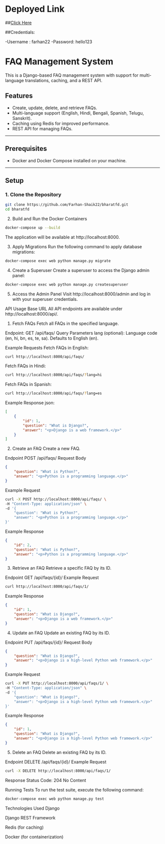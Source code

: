 # Deployed Link
##[Click Here](https://bharatfd-faq-production.up.railway.app/admin)

##Credentials:

-Username : farhan22
-Password: hello123
# FAQ Management System
This is a Django-based FAQ management system with support for multi-language translations, caching, and a REST API.

## Features
- Create, update, delete, and retrieve FAQs.
- Multi-language support (English, Hindi, Bengali, Spanish, Telugu, Sanskrit).
- Caching using Redis for improved performance.
- REST API for managing FAQs.

---

## Prerequisites
- Docker and Docker Compose installed on your machine.

---

## Setup

### 1. Clone the Repository
```bash
git clone https://github.com/Farhan-Shaik22/bharatfd.git
cd bharatfd
```

2. Build and Run the Docker Containers
```bash
docker-compose up --build
```
The application will be available at http://localhost:8000.

3. Apply Migrations
Run the following command to apply database migrations:

```bash
docker-compose exec web python manage.py migrate
```

4. Create a Superuser
Create a superuser to access the Django admin panel:

```bash
docker-compose exec web python manage.py createsuperuser
```
5. Access the Admin Panel
Visit http://localhost:8000/admin and log in with your superuser credentials.

API Usage
Base URL
All API endpoints are available under http://localhost:8000/api/.

1. Fetch FAQs
Fetch all FAQs in the specified language.

Endpoint:
GET /api/faqs/
Query Parameters
lang (optional): Language code (en, hi, bn, es, te, sa). Defaults to English (en).

Example Requests
Fetch FAQs in English:

```bash
curl http://localhost:8000/api/faqs/
```
Fetch FAQs in Hindi:

```bash
curl http://localhost:8000/api/faqs/?lang=hi
```

Fetch FAQs in Spanish:

```bash
curl http://localhost:8000/api/faqs/?lang=es
```
Example Response
json:
```json
[
    {
        "id": 1,
        "question": "What is Django?",
        "answer": "<p>Django is a web framework.</p>"
    }
]
```
2. Create an FAQ
Create a new FAQ.

Endpoint
POST /api/faqs/
Request Body
```json
{
    "question": "What is Python?",
    "answer": "<p>Python is a programming language.</p>"
}
```
Example Request
```bash
curl -X POST http://localhost:8000/api/faqs/ \
-H "Content-Type: application/json" \
-d '{
    "question": "What is Python?",
    "answer": "<p>Python is a programming language.</p>"
}'
```
Example Response
```json
{
    "id": 2,
    "question": "What is Python?",
    "answer": "<p>Python is a programming language.</p>"
}
```

3. Retrieve an FAQ
Retrieve a specific FAQ by its ID.

Endpoint
GET /api/faqs/{id}/
Example Request
```bash
curl http://localhost:8000/api/faqs/1/
```
Example Response
```json
{
    "id": 1,
    "question": "What is Django?",
    "answer": "<p>Django is a web framework.</p>"
}
```
4. Update an FAQ
Update an existing FAQ by its ID.

Endpoint
PUT /api/faqs/{id}/
Request Body
```json
{
    "question": "What is Django?",
    "answer": "<p>Django is a high-level Python web framework.</p>"
}
```
Example Request
```bash
curl -X PUT http://localhost:8000/api/faqs/1/ \
-H "Content-Type: application/json" \
-d '{
    "question": "What is Django?",
    "answer": "<p>Django is a high-level Python web framework.</p>"
}'
```
Example Response
```json
{
    "id": 1,
    "question": "What is Django?",
    "answer": "<p>Django is a high-level Python web framework.</p>"
}
```
5. Delete an FAQ
Delete an existing FAQ by its ID.

Endpoint
DELETE /api/faqs/{id}/
Example Request
```bash
curl -X DELETE http://localhost:8000/api/faqs/1/
```
Response
Status Code: 204 No Content

Running Tests
To run the test suite, execute the following command:

```bash
docker-compose exec web python manage.py test
```
Technologies Used
Django

Django REST Framework

Redis (for caching)

Docker (for containerization)
